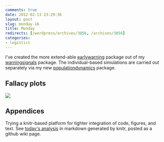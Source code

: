 ```yaml
---
comments: true
date: 2012-02-13 23:29:36
layout: post
slug: monday-16
title: Monday
redirects: [/wordpress/archives/3856, /archives/3856]
categories:
- logistics
---
```


I've created the more extend-able [earlywarning](https://github.com/cboettig/earlywarning/) package out of my [warningsignals](https://github.com/cboettig/warningsignals/) package.  The individual-based simulations are carried out separately via my new [populationdynamics](https://github.com/cboettig/populationdynamics) package.



## Fallacy plots



![]( http://farm8.staticflickr.com/7181/6874544461_d58b73d1e7_o.png )




## Appendices



Trying a knitr-based platform for tighter integration of code, figures, and text. See [today's analysis](https://github.com/cboettig/earlywarning/wiki/appendices) in markdown generated by knitr, posted as a github wiki page.

